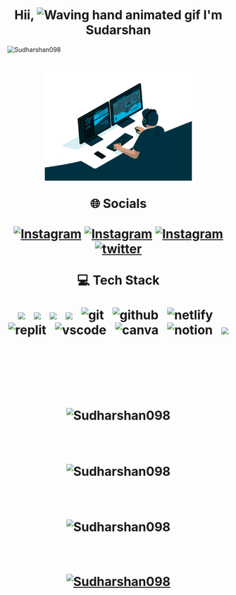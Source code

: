 <h1 align="center"> Hii, <img src="https://raw.githubusercontent.com/nixin72/nixin72/master/wave.gif" 
    alt="Waving hand animated gif"
    height="45"
    width="45" /> I'm Sudarshan</h1><p align="left"> <img src="https://komarev.com/ghpvc/?username=Sudharshna098&label=Profile%20views&color=0e75b6&style=flat" alt="Sudharshan098" /> </p>
<h1 align="center"> <img src="IMG/bg.gif" alt="Sudharshna098" height="250px width="250px"/>
<br>

🌐 Socials
<br>
<br>
[![Instagram](https://img.shields.io/badge/Gmail-D14836?style=for-the-badge&logo=gmail&logoColor=white)](https://mail.google.com/mail/u/0/#inbox)
[![Instagram](https://img.shields.io/badge/LinkedIn-0077B5?style=for-the-badge&logo=linkedin&logoColor=white)](https://www.linkedin.com/in/sudarshancr098/)
[![Instagram](https://img.shields.io/badge/Instagram-E4405F?style=for-the-badge&logo=instagram&logoColor=white)](https://www.instagram.com/shan_______13/)
[![twitter](https://img.shields.io/badge/Twitter-1DA1F2?style=for-the-badge&logo=twitter&logoColor=white)](https://twitter.com/sudarshanCR13)
<br>
<br>
💻 Tech Stack
<br>
<br>
<img src="https://img.shields.io/badge/html5%20-%23e34f26.svg?&style=for-the-badge&logo=html5&logoColor=white" />&nbsp;&nbsp;
<img src="https://img.shields.io/badge/css3%20-%231572B6.svg?&style=for-the-badge&logo=css3&logoColor=white" />&nbsp;&nbsp;
<img src="https://img.shields.io/badge/javascript%20-%23F7DF1.svg?&style=for-the-badge&logo=javascript&logoColor=white" />&nbsp;&nbsp;
<img src="https://img.shields.io/badge/java-3670A0?style=for-the-badge&logo=java&logoColor=ffdd54" />&nbsp;&nbsp;
<img src="https://img.shields.io/badge/Git-f44d27?style=for-the-badge&logo=git&logoColor=white" alt="git"/>&nbsp;&nbsp;
<img src="https://img.shields.io/badge/GitHub-100000?style=for-the-badge&logo=github&logoColor=white" alt="github"/>&nbsp;&nbsp;
<img src="https://img.shields.io/badge/Netlify-00C7B7?style=for-the-badge&logo=netlify&logoColor=white" alt="netlify" />&nbsp;&nbsp;
<img src="https://img.shields.io/badge/replit-667881?style=for-the-badge&logo=replit&logoColor=white" alt="replit" />&nbsp;&nbsp;
<img src="https://img.shields.io/badge/VSCode-0078D4?style=for-the-badge&logo=visual%20studio%20code&logoColor=white" alt="vscode" />&nbsp;&nbsp;
<img src="https://img.shields.io/badge/MySql-%2300C4CC.svg?&style=for-the-badge&logo=MySql&logoColor=white" alt="canva" />&nbsp;&nbsp;
<img src="https://img.shields.io/badge/Hibernate-000000?style=for-the-badge&logo=Hibernate&logoColor=white" alt="notion" />&nbsp;&nbsp;
<img src="https://img.shields.io/badge/Spring%20-%23F7DF1.svg?&style=for-the-badge&logo=Spring&logoColor=white" />&nbsp;&nbsp;


<br>
<br>

<p align="center"></p>

<p><img align="center" src="https://github-readme-streak-stats.herokuapp.com/?user=Sudharshan098&&theme=highcontrast" alt="Sudharshan098" /></p>

<p align="left">
</p>
<br>
<p><img align="center" src="https://github-readme-stats.vercel.app/api/top-langs?username=Sudharshan098&show_icons=true&locale=en&layout=compact&&theme=highcontrast" alt="Sudharshan098" /></p>

<p align="left">
</p>
<br>
<p><img align="center" src="https://github-readme-stats.vercel.app/api?username=Sudharshan098&show_icons=true&locale=en&&theme=highcontrast" alt="Sudharshan098" /></p>

<br>
<p align="center"> <a href="https://github.com/ryo-ma/github-profile-trophy"><img src="https://github-profile-trophy.vercel.app/?username=Sudharshan098" alt="Sudharshan098" /></a> </p>
<br>
































